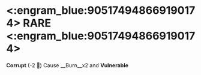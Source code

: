 # <:engram_blue:905174948669190174> RARE <:engram_blue:905174948669190174>

**Corrupt** (-2 :large_blue_diamond:) Cause __Burn__x2 and __Vulnerable__